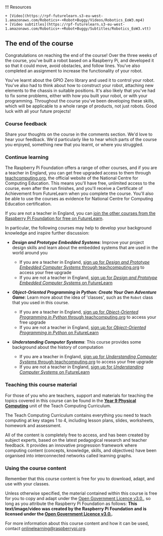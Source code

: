 !!! Resources

    + [Video](https://rpf-futurelearn.s3-eu-west-1.amazonaws.com/Robotics+-+Robot+Buggy/Videos/Robotics_EoW3.mp4)
    + [Video subtitles](https://rpf-futurelearn.s3-eu-west-1.amazonaws.com/Robotics+-+Robot+Buggy/Subtitles/Robotics_EoW3.vtt)

## The end of the course

Congratulations on reaching the end of the course! Over the three weeks of the course, you've built a robot based on a Raspberry Pi, and developed it so that it could move, avoid obstacles, and follow lines. You've also completed an assignment to increase the functionality of your robot.

You've learnt about the GPIO Zero library and used it to control your robot. You've also had to think about how to construct your robot, attaching new elements to the chassis in suitable positions. It's also likely that you've had to fix some problems, either with how you built your robot, or with your programming. Throughout the course you've been developing these skills, which will be applicable to a whole range of products, not just robots. Good luck with all your future projects!

### Course feedback

Share your thoughts on the course in the comments section. We'd love to hear your feedback. We'd particularly like to hear which parts of the course you enjoyed, something new that you learnt, or where you struggled.

### Continue learning

The Raspberry Pi Foundation offers a range of other courses, and if you are a teacher in England, you can get free upgraded access to them through [teachcomputing.org](https://teachcomputing.org/courses?utf8=%E2%9C%93&level=&location=Online&topic=&certificate=#filter-results&utm_campaign=ncce&utm_content=completion), the official website of the National Centre for Computing Education. This means you'll have free, unlimited access to the course, even after the run finishes, and you'll receive a Certificate of Achievement from FutureLearn when you complete the course. You'll also be able to use the courses as evidence for National Centre for Computing Education certification.

If you are not a teacher in England, you can [join the other courses from the Raspberry Pi Foundation for free on FutureLearn](https://www.futurelearn.com/partners/raspberry-pi).

In particular, the following courses may help to develop your background knowledge and inspire further discussion:

+ ***Design and Prototype Embedded Systems***: Improve your project design skills and learn about the embedded systems that are used in the world around you
    + If you are a teacher in England, [sign up for *Design and Prototype Embedded Computer Systems* through teachcomputing.org](https://teachcomputing.org/courses/CO218/design-and-prototype-embedded-computer-systems?utm_source=FutureLearn&utm_medium=LearningPlatform&utm_campaign=endofcourse&utm_content=robot) to access your free upgrade
    + If you are not a teacher in England, [sign up for *Design and Prototype Embedded Computer Systems* on FutureLearn](https://www.futurelearn.com/courses/embedded-systems/)


+ ***Object-Oriented Programming in Python: Create Your Own Adventure Game***: Learn more about the idea of 'classes', such as the `Robot` class that you used in this course.
   + If you are a teacher in England, [sign up for *Object-Oriented Programming in Python* through teachcomputing.org](https://teachcomputing.org/courses/CO210/object-oriented-programming-in-python-create-your-own-adventure-game?utm_source=FutureLearn&utm_medium=LearningPlatform&utm_campaign=endofcourse&utm_content=robot) to access your free upgrade
   + If you are not a teacher in England, [sign up for *Object-Oriented Programming in Python* on FutureLearn](https://www.futurelearn.com/courses/object-oriented-principles)


+ ***Understanding Computer Systems***: This course provides some background about the history of computation
    + If you are a teacher in England, [sign up for *Understanding Computer Systems* through teachcomputing.org](https://teachcomputing.org/courses/CO212/understanding-computer-systems?utm_source=FutureLearn&utm_medium=LearningPlatform&utm_campaign=endofcourse&utm_content=robot) to access your free upgrade
    + If you are not a teacher in England, [sign up for *Understanding Computer Systems* on FutureLearn](https://www.futurelearn.com/courses/computer-systems/)

### Teaching this course material

For those of you who are teachers, support and materials for teaching the topics covered in this course can be found in the [**Year 9 Physical Computing**](https://teachcomputing.org/curriculum/key-stage-3/physical-computing?utm_source=FutureLearn&utm_medium=LearningPlatform&utm_campaign=TCC_link&utm_content=robot) unit of the Teach Computing Curriculum.

The Teach Computing Curriculum contains everything you need to teach computing at key stages 1 to 4, including lesson plans, slides, worksheets, homework and assessment.

All of the content is completely free to access, and has been created by subject experts, based on the latest pedagogical research and teacher feedback. It  provides an innovative progression framework where computing content (concepts, knowledge, skills, and objectives) have been organised into interconnected networks called learning graphs.

### Using the course content

Remember that this course content is free for you to download, adapt, and use with your classes. 

Unless otherwise specified, the material contained within this course is free for you to copy and adapt under the [Open Government Licence v3.0.](http://www.nationalarchives.gov.uk/doc/open-government-licence/version/3/), so long as you attribute the Raspberry Pi Foundation as follows: **This text/image/video was created by the Raspberry Pi Foundation and is licensed under the [Open Government Licence v3.0.](http://www.nationalarchives.gov.uk/doc/open-government-licence/version/3/)**.

For more information about this course content and how it can be used, contact [onlinelearning@raspberrypi.org](mailto:onlinelearning@raspberrypi.org).